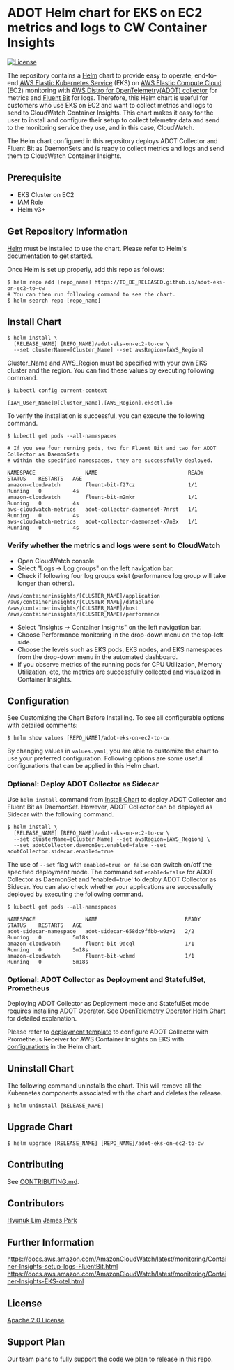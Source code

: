 # ADOT Helm chart for EKS on EC2 metrics and logs to CW Container Insights
[![License](https://img.shields.io/badge/License-Apache%202.0-blue.svg)](https://opensource.org/licenses/Apache-2.0)

The repository contains a [Helm](https://helm.sh/) chart to provide easy to operate, end-to-end  [AWS Elastic Kubernetes Service](https://aws.amazon.com/eks/) (EKS) on [AWS Elastic Compute Cloud](https://aws.amazon.com/ec2/) (EC2) monitoring with [AWS Distro for OpenTelemetry(ADOT) collector](https://docs.aws.amazon.com/AmazonCloudWatch/latest/monitoring/Container-Insights-EKS-otel.html) for metrics and [Fluent Bit](https://docs.aws.amazon.com/AmazonCloudWatch/latest/monitoring/Container-Insights-setup-logs-FluentBit.html) for logs.
Therefore, this Helm chart is useful for customers who use EKS on EC2 and want to collect metrics and logs to send to CloudWatch Container Insights. 
This chart makes it easy for the user to install and configure their setup to collect telemetry data and send to the monitoring service they use, and in this case, CloudWatch.

The Helm chart configured in this repository deploys ADOT Collector and Fluent Bit as DaemonSets and is ready to collect metrics and logs and send them to CloudWatch Container Insights.

## Prerequisite

- EKS Cluster on EC2
- IAM Role
- Helm v3+

## Get Repository Information

[Helm](https://helm.sh/) must be installed to use the chart. Please refer to Helm's [documentation](https://helm.sh/docs/) to get started.

Once Helm is set up properly, add this repo as follows:
```console
$ helm repo add [repo_name] https://TO_BE_RELEASED.github.io/adot-eks-on-ec2-to-cw
# You can then run following command to see the chart.
$ helm search repo [repo_name]
```

## Install Chart

```console
$ helm install \
  [RELEASE_NAME] [REPO_NAME]/adot-eks-on-ec2-to-cw \
  --set clusterName=[Cluster_Name] --set awsRegion=[AWS_Region]
```
Cluster_Name and AWS_Region must be specified with your own EKS cluster and the region.
You can find these values by executing following command.

```console
$ kubectl config current-context

[IAM_User_Name]@[Cluster_Name].[AWS_Region].eksctl.io
```

To verify the installation is successful, you can execute the following command.

```console
$ kubectl get pods --all-namespaces

# If you see four running pods, two for Fluent Bit and two for ADOT Collector as DaemonSets
# within the specified namespaces, they are successfully deployed.  

NAMESPACE                NAME                             READY   STATUS    RESTARTS   AGE
amazon-cloudwatch        fluent-bit-f27cz                 1/1     Running   0          4s
amazon-cloudwatch        fluent-bit-m2mkr                 1/1     Running   0          4s
aws-cloudwatch-metrics   adot-collector-daemonset-7nrst   1/1     Running   0          4s
aws-cloudwatch-metrics   adot-collector-daemonset-x7n8x   1/1     Running   0          4s
```

### Verify whether the metrics and logs were sent to CloudWatch

- Open CloudWatch console
- Select "Logs -> Log groups" on the left navigation bar.
- Check if following four log groups exist (performance log group will take longer than others).
```console
/aws/containerinsights/[CLUSTER_NAME]/application
/aws/containerinsights/[CLUSTER_NAME]/dataplane
/aws/containerinsights/[CLUSTER_NAME]/host
/aws/containerinsights/[CLUSTER_NAME]/performance
```
- Select "Insights -> Container Insights" on the left navigation bar.
- Choose Performance monitoring in the drop-down menu on the top-left side.
- Choose the levels such as EKS pods, EKS nodes, and EKS namespaces from the drop-down menu in the automated dashboard.
- If you observe metrics of the running pods for CPU Utilization, Memory Utilization, etc, the metrics are successfully collected and visualized in Container Insights.

## Configuration
See Customizing the Chart Before Installing. To see all configurable options with detailed comments:

```console
$ helm show values [REPO_NAME]/adot-eks-on-ec2-to-cw
```

By changing values in `values.yaml`, you are able to customize the chart to use your preferred configuration.
Following options are some useful configurations that can be applied in this Helm chart.

### Optional: Deploy ADOT Collector as Sidecar

Use `helm install` command from [Install Chart](https://github.com/open-o11y/aws-otel-community/blob/16b908d51b540383f1e1e8be46c799ce51066137/charts/adot-eks-on-ec2-to-cw/README.md#install-chart) to deploy ADOT Collector and Fluent Bit as DaemonSet.
However, ADOT Collector can be deployed as Sidecar with the following command.

```console
$ helm install \
  [RELEASE_NAME] [REPO_NAME]/adot-eks-on-ec2-to-cw \
  --set clusterName=[Cluster_Name] --set awsRegion=[AWS_Region] \
  --set adotCollector.daemonSet.enabled=false --set adotCollector.sidecar.enabled=true
```
The use of `--set` flag with `enabled=true or false` can switch on/off the specified deployment mode. The command set `enabled=false` for ADOT Collector as DaemonSet and 'enabled=true' to deploy ADOT Collector as Sidecar.
You can also check whether your applications are successfully deployed by executing the following command.

```console
$ kubectl get pods --all-namespaces

NAMESPACE                NAME                            READY   STATUS    RESTARTS   AGE
adot-sidecar-namespace   adot-sidecar-658dc9ffbb-w9zv2   2/2     Running   0          5m18s
amazon-cloudwatch        fluent-bit-9dcql                1/1     Running   0          5m18s
amazon-cloudwatch        fluent-bit-wqhmd                1/1     Running   0          5m18s
```

### Optional: ADOT Collector as Deployment and StatefulSet, Prometheus  

Deploying ADOT Collector as Deployment mode and StatefulSet mode requires installing ADOT Operator. 
See [OpenTelemetry Operator Helm Chart](https://github.com/open-telemetry/opentelemetry-helm-charts/tree/main/charts/opentelemetry-operator) 
for detailed explanation. <br>

Please refer to [deployment template](https://github.com/aws-observability/aws-otel-collector/blob/main/deployment-template/eks/otel-container-insights-prometheus.yaml) to configure ADOT Collector with Prometheus Receiver for AWS Container Insights on EKS with [configurations](https://github.com/aws-observability/aws-otel-collector/blob/main/config/eks/prometheus/config-all.yaml) in the Helm chart.

## Uninstall Chart

The following command uninstalls the chart. 
This will remove all the Kubernetes components associated with the chart and deletes the release.

```console
$ helm uninstall [RELEASE_NAME]
```

## Upgrade Chart

```console
$ helm upgrade [RELEASE_NAME] [REPO_NAME]/adot-eks-on-ec2-to-cw
```

## Contributing
See [CONTRIBUTING.md](./CONTRIBUTING.md).

## Contributors
[Hyunuk Lim](https://github.com/hyunuk)
[James Park](https://github.com/JamesJHPark)

## Further Information

https://docs.aws.amazon.com/AmazonCloudWatch/latest/monitoring/Container-Insights-setup-logs-FluentBit.html
https://docs.aws.amazon.com/AmazonCloudWatch/latest/monitoring/Container-Insights-EKS-otel.html


## License

<!-- Keep full URL links to repo files because this README syncs from main to gh-pages.  -->
[Apache 2.0 License](https://github.com/prometheus-community/helm-charts/blob/main/LICENSE).

## Support Plan

Our team plans to fully support the code we plan to release in this repo.